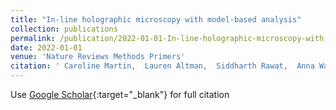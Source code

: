 ```yaml
---
title: "In-line holographic microscopy with model-based analysis"
collection: publications
permalink: /publication/2022-01-01-In-line-holographic-microscopy-with-model-based-analysis
date: 2022-01-01
venue: 'Nature Reviews Methods Primers'
citation: ' Caroline Martin,  Lauren Altman,  Siddharth Rawat,  Anna Wang,  David Grier,  Vinothan Manoharan, &quot;In-line holographic microscopy with model-based analysis.&quot; Nature Reviews Methods Primers, 2022.'
---
```

Use [Google Scholar](https://scholar.google.com/scholar?q=In+line+holographic+microscopy+with+model+based+analysis){:target="_blank"} for full citation